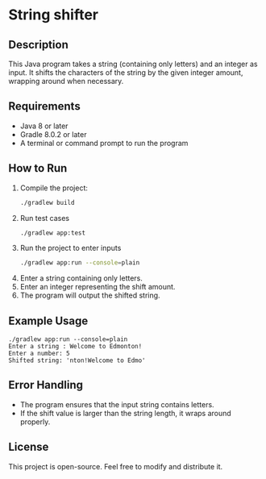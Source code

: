# String shifter


## Description
This Java program takes a string (containing only letters) and an integer as input. It shifts the characters of the string by the given integer amount, wrapping around when necessary.

## Requirements
- Java 8 or later
- Gradle 8.0.2 or later 
- A terminal or command prompt to run the program


## How to Run
1. Compile the project:
   ```sh
   ./gradlew build

2. Run test cases
    ```sh
    ./gradlew app:test

3. Run the project to enter inputs
    ```sh
    ./gradlew app:run --console=plain

4. Enter a string containing only letters.
5. Enter an integer representing the shift amount.
6. The program will output the shifted string.

## Example Usage

    ./gradlew app:run --console=plain
    Enter a string : Welcome to Edmonton!
    Enter a number: 5
    Shifted string: 'nton!Welcome to Edmo'

## Error Handling
* The program ensures that the input string contains  letters.
* If the shift value is larger than the string length, it wraps around properly.

## License
This project is open-source. Feel free to modify and distribute it.